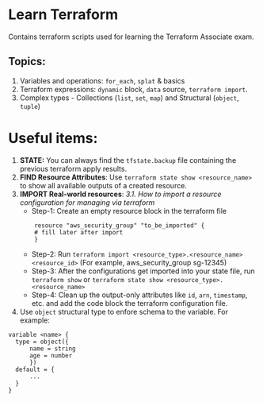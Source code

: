 # Learn Terraform
Contains terraform scripts used for learning the Terraform Associate exam.

## Topics:

1. Variables and operations: `for_each`, `splat` & basics
2. Terraform expressions: `dynamic` block, `data` source, `terraform import`.
3. Complex types - Collections (`list`, `set`, `map`) and Structural (`object`, `tuple`)

# Useful items:

1. **STATE:** You can always find the `tfstate.backup` file containing the previous terraform apply results.
2. **FIND Resource Attributes**: Use `terraform state show <resource_name>` to show all available outputs of a created resource.
3. **IMPORT Real-world resources**:
  _3.1. How to import a resource configuration for managing via terraform_
   - Step-1: Create an empty resource block in the terraform file 
    ```hcl
        resource "aws_security_group" "to_be_imported" {
        # fill later after import
        }
    ```
    - Step-2: Run `terraform import <resource_type>.<resource_name> <resource_id>` (For example, aws_security_group sg-12345)
    - Step-3: After the configurations get imported into your state file, run `terraform show` or `terraform state show <resource_type>.<resource_name>`
    - Step-4: Clean up the output-only attributes like `id`, `arn`, `timestamp`, etc. and add the code block the terraform configuration file.
4. Use `object` structural type to enfore schema to the variable. For example: 
  ```hcl
  variable <name> {
    type = object({
        name = string
        age = number
        })
    default = {
        ...
    }
  }
  ```